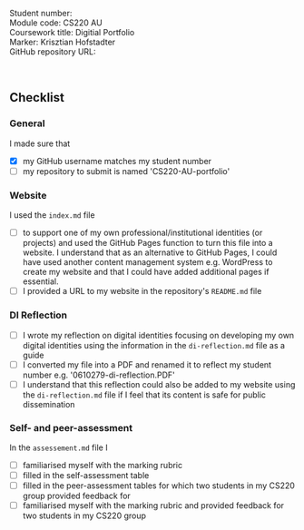 <!-- #todo : add your student number and your GitHub repository's URL below --> 

Student number:    
Module code: CS220 AU  
Coursework title: Digitial Portfolio  
Marker: Krisztian Hofstadter  
GitHub repository URL:

<br>

## Checklist
<!-- #todo : complete the checklist below by simply replacing the space with an 'x' as seen in the first checkpoint below. --> 

### General
I made sure that
- [x] my GitHub username matches my student number
- [ ] my repository to submit is named 'CS220-AU-portfolio'

### Website
I used the `index.md` file 
- [ ] to support one of my own professional/institutional identities (or projects) and used the GitHub Pages function to turn this file into a website. I understand that as an alternative to GitHub Pages, I could have used another content management system e.g. WordPress to create my website and that I could have added additional pages if essential.
- [ ] I provided a URL to my website in the repository's `README.md` file

### DI Reflection
- [ ] I wrote my reflection on digital identities focusing on developing my own digital identities using the information in the `di-reflection.md` file as a guide 
- [ ] I converted my file into a PDF and renamed it to reflect my student number e.g. '0610279-di-reflection.PDF' 
- [ ] I understand that this reflection could also be added to my website using the `di-reflection.md` file if I feel that its content is safe for public dissemination

### Self- and peer-assessment
In the `assessement.md` file I
- [ ] familiarised myself with the marking rubric
- [ ] filled in the self-assessment table
- [ ] filled in the peer-assessment tables for which two students in my CS220 group provided feedback for
- [ ] familiarised myself with the marking rubric and provided feedback for two students in my CS220 group

<!-- #todo : 
- delete all unnecessary comments in this file 
- rename both files to submit on FASER so that they indicate my student number e.g. `0610279-di-reflection.PDF` and `0610279-final-check.md` 
- submit on FASER
- relax
-->

